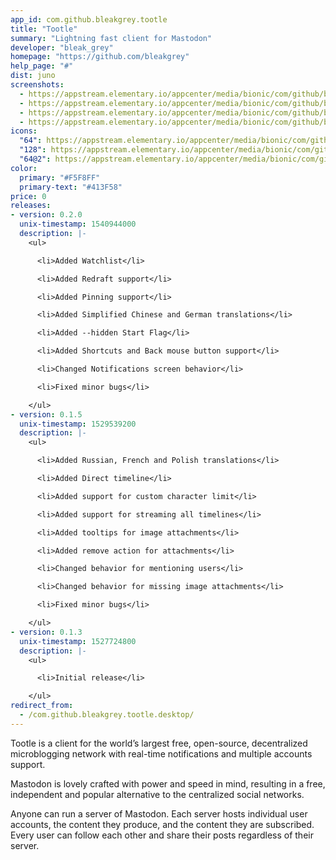 ```yaml
---
app_id: com.github.bleakgrey.tootle
title: "Tootle"
summary: "Lightning fast client for Mastodon"
developer: "bleak_grey"
homepage: "https://github.com/bleakgrey"
help_page: "#"
dist: juno
screenshots:
  - https://appstream.elementary.io/appcenter/media/bionic/com/github/bleakgrey.tootle/6578C6B69CB123785F9B81E16D110955/screenshots/image-1_orig.png
  - https://appstream.elementary.io/appcenter/media/bionic/com/github/bleakgrey.tootle/6578C6B69CB123785F9B81E16D110955/screenshots/image-2_orig.png
  - https://appstream.elementary.io/appcenter/media/bionic/com/github/bleakgrey.tootle/6578C6B69CB123785F9B81E16D110955/screenshots/image-3_orig.png
  - https://appstream.elementary.io/appcenter/media/bionic/com/github/bleakgrey.tootle/6578C6B69CB123785F9B81E16D110955/screenshots/image-4_orig.png
icons:
  "64": https://appstream.elementary.io/appcenter/media/bionic/com/github/bleakgrey.tootle/6578C6B69CB123785F9B81E16D110955/icons/64x64/com.github.bleakgrey.tootle_com.github.bleakgrey.tootle.png
  "128": https://appstream.elementary.io/appcenter/media/bionic/com/github/bleakgrey.tootle/6578C6B69CB123785F9B81E16D110955/icons/128x128/com.github.bleakgrey.tootle_com.github.bleakgrey.tootle.png
  "64@2": https://appstream.elementary.io/appcenter/media/bionic/com/github/bleakgrey.tootle/6578C6B69CB123785F9B81E16D110955/icons/64x64@2/com.github.bleakgrey.tootle_com.github.bleakgrey.tootle.png
color:
  primary: "#F5F8FF"
  primary-text: "#413F58"
price: 0
releases:
- version: 0.2.0
  unix-timestamp: 1540944000
  description: |-
    <ul>

      <li>Added Watchlist</li>

      <li>Added Redraft support</li>

      <li>Added Pinning support</li>

      <li>Added Simplified Chinese and German translations</li>

      <li>Added --hidden Start Flag</li>

      <li>Added Shortcuts and Back mouse button support</li>

      <li>Changed Notifications screen behavior</li>

      <li>Fixed minor bugs</li>

    </ul>
- version: 0.1.5
  unix-timestamp: 1529539200
  description: |-
    <ul>

      <li>Added Russian, French and Polish translations</li>

      <li>Added Direct timeline</li>

      <li>Added support for custom character limit</li>

      <li>Added support for streaming all timelines</li>

      <li>Added tooltips for image attachments</li>

      <li>Added remove action for attachments</li>

      <li>Changed behavior for mentioning users</li>

      <li>Changed behavior for missing image attachments</li>

      <li>Fixed minor bugs</li>

    </ul>
- version: 0.1.3
  unix-timestamp: 1527724800
  description: |-
    <ul>

      <li>Initial release</li>

    </ul>
redirect_from:
  - /com.github.bleakgrey.tootle.desktop/
---
```


<p>Tootle is a client for the world’s largest free, open-source, decentralized microblogging network with real-time notifications and multiple accounts support.</p>
<p>Mastodon is lovely crafted with power and speed in mind, resulting in a free, independent and popular alternative to the centralized social networks.</p>
<p>Anyone can run a server of Mastodon. Each server hosts individual user accounts, the content they produce, and the content they are subscribed. Every user can follow each other and share their posts regardless of their server.</p>